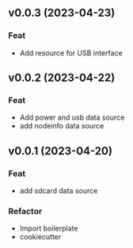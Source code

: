 ## v0.0.3 (2023-04-23)

### Feat

- Add resource for USB interface

## v0.0.2 (2023-04-22)

### Feat

- Add power and usb data source
- add nodeinfo data source

## v0.0.1 (2023-04-20)

### Feat

- add sdcard data source

### Refactor

- Import boilerplate
- cookiecutter
